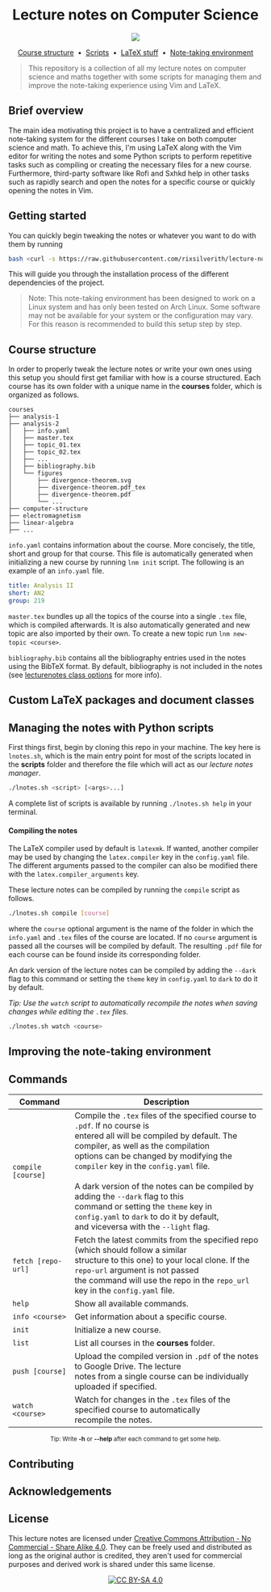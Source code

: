 <h1 align="center">Lecture notes on Computer Science</h1>
<p align="center"><img src="https://img.shields.io/badge/License-CC%20BY--SA%204.0-lightgrey.svg?style=flat-square&color=green"/></p>

<p align="center">
  <a href="#-installation">Course structure</a>&nbsp;&nbsp;•&nbsp;
  <a href="shell">Scripts</a>&nbsp;&nbsp;•&nbsp;
  <a href="scripts">LaTeX stuff</a>&nbsp;&nbsp;•&nbsp;
  <a href="git/.gitconfig">Note-taking environment</a>
</p>

> This repository is a collection of all my lecture notes on computer science and maths together with some scripts for managing them and improve the note-taking experience using Vim and LaTeX.

## Brief overview
The main idea motivating this project is to have a centralized and efficient note-taking system for the different courses I take on both computer science and math. To achieve this, I'm using LaTeX along with the Vim editor for writing the notes and some Python scripts to perform repetitive tasks such as compiling or creating the necessary files for a new course. Furthermore, third-party software like Rofi and Sxhkd help in other tasks such as rapidly search and open the notes for a specific course or quickly opening the notes in Vim.

## Getting started
You can quickly begin tweaking the notes or whatever you want to do with them by running
```bash
bash <curl -s https://raw.githubusercontent.com/rixsilverith/lecture-notes/master/setup>
```
This will guide you through the installation process of the different dependencies of the project.

> Note: This note-taking environment has been designed to work on a Linux system and has only been tested on Arch Linux. Some software may not be available for your system or the configuration may vary. For this reason is recommended to build this setup step by step.

<!--
A compiled version of these lecture notes can be found [here]().
-->

## Course structure
In order to properly tweak the lecture notes or write your own ones using this setup you should first get familiar with how is a course structured. Each course has its own folder with a unique name in the **courses** folder, which is organized as follows.
```
courses
├── analysis-1
├── analysis-2
│   ├── info.yaml
│   ├── master.tex
│   ├── topic_01.tex
│   ├── topic_02.tex
│   ├── ...
│   ├── bibliography.bib
│   └── figures
│       ├── divergence-theorem.svg
│       ├── divergence-theorem.pdf_tex
│       ├── divergence-theorem.pdf
│       └── ...
├── computer-structure
├── electromagnetism
├── linear-algebra
├── ...
```

`info.yaml` contains information about the course. More concisely, the title, short and group for that course. This file is automatically generated when initializing a new course by running `lnm init` script. The following is an example of an `info.yaml` file.
```yaml
title: Analysis II
short: AN2
group: 219
```

`master.tex` bundles up all the topics of the course into a single `.tex` file, which is compiled afterwards. It is also automatically generated and new topic are also imported by their own. To create a new topic run `lnm new-topic <course>`.

`bibliography.bib` contains all the bibliography entries used in the notes using the BibTeX format. By default, bibliography is not included in the notes (see [lecturenotes class options]() for more info).


## Custom LaTeX packages and document classes

## Managing the notes with Python scripts
First things first, begin by cloning this repo in your machine. The key here is `lnotes.sh`, which is the main entry point for most of the scripts located in the **scripts** folder and therefore the file which will act as our *lecture notes manager*.

```bash
./lnotes.sh <script> [<args>...]
```

A complete list of scripts is available by running `./lnotes.sh help` in your terminal.

#### Compiling the notes
The LaTeX compiler used by default is `latexmk`. If wanted, another compiler may be used by changing the `latex.compiler` key in the `config.yaml` file. The different arguments passed to the compiler can also be modified there with the `latex.compiler_arguments` key.

These lecture notes can be compiled by running the `compile` script as follows.
```bash
./lnotes.sh compile [course]
```
where the `course` optional argument is the name of the folder in which the `info.yaml` and `.tex` files of the course are located. If no `course` argument is passed all the courses will be compiled by default. The resulting `.pdf` file for each course can be found inside its corresponding folder.

An dark version of the lecture notes can be compiled by adding the `--dark` flag to this command or setting the `theme` key in `config.yaml` to `dark` to do it by default.

*Tip: Use the `watch` script to automatically recompile the notes when saving changes while editing the `.tex` files.*
```bash
./lnotes.sh watch <course>
```

## Improving the note-taking environment

## Commands
Command | Description
--- | ---
`compile [course]` | Compile the `.tex` files of the specified course to `.pdf`. If no course is <br> entered all will be compiled by default. The compiler, as well as the compilation <br> options can be changed by modifying the `compiler` key in the `config.yaml` file. <br><br> A dark version of the notes can be compiled by adding the `--dark` flag to this <br> command or setting the `theme` key in `config.yaml` to `dark` to do it by default, <br> and viceversa with the `--light` flag.
`fetch [repo-url]` | Fetch the latest commits from the specified repo (which should follow a similar <br> structure to this one) to your local clone. If the `repo-url` argument is not passed <br> the command  will use the repo in the `repo_url` key in the `config.yaml` file.
`help` | Show all available commands.
`info <course>` | Get information about a specific course.
`init` | Initialize a new course.
`list` | List all courses in the **courses** folder.
`push [course]` | Upload the compiled version in `.pdf` of the notes to Google Drive. The lecture <br> notes from a single course can be individually uploaded if specified.
`watch <course>` | Watch for changes in the `.tex` files of the specified course to automatically <br> recompile the notes.

<center>
<small>Tip: Write <b>-h</b> or <b>--help</b> after each command to get some help. </small>
</center>

<!--
## Configuration
The behaviour of some scripts can be changed by modifying the `config.yaml` file in the root of this project. This is an example of how this file looks like:
<!--
```yaml
pdf_viewer: zathura
theme: light
compiler:
    compiler_name: latexmk
    options: -shell-escape -synctex=1 -pdf -silent -interaction=nonstopmode -pvc
```

<center>
<h5>General settings</h5>

Key | Description
--- | ---
`pdf_viewer` | Executable of the PDF viewer to open the compiled lecture notes. Zathura <br> is a strong recommendation and the default here, as it implements a *dark mode*, <br> Vim shortcuts and reloads the current PDF file if it is modified. The latter is specially <br> useful when editing the `.tex` files.
`theme` | If set to `dark` a *dark version* of the notes will be compiled by default.

<h5>LaTeX compiler settings</h5>

This settings go under the `compiler` key.

Key | Description
--- | ---
`compiler_name` | The LaTeX compiler that will output the PDF files. Default: `latexmk`.
`options` | List of compiler options.

<h5>Google Drive settings</h5>

This settings go under the `g_drive` key.

Key | Description
--- | ---
`compiler_name` | The LaTeX compiler that will output the PDF files. Default: `latexmk`.
`options` | List of compiler options.

</center>

-->

<!--
In order to compile the corresponding LaTeX files for each course you can make use of the `compile.sh` script. By default, it will compile the lecture notes from all courses. However, you can compile the lecture notes from a specific course by passing the short for that course or the name of its folder as an argument, as well as the output directory (default: **lecture-notes/out**). A list of all courses and their shorts is available by running the `list_courses.sh` script. Example:
```bash
./compile.sh --course=CSTRUCT --out-dir=~/Uni/lecture-notes/
```

It's also recommended to use `latexmk` to continuously compile the lecture notes while editing them.
```bash
latexmk -shell-escape -synctex=1 -pdf -silent -interaction=nonstopmode -pvc <file.tex>
```
About the arguments: `-shell-escape` let us create LaTeX subprocesses to compile auxiliary files; `-synctex=1` generates a `synctex.gz` file that let certain PDF viewers (Skim in macOS, Okular in Linux and Sumatra in Windows) to relate a position in the PDF with its corresponding part in the `.tex` file; `-silent` reduces the output of the compiler; `-interaction=nonstopmode` prevents the compiler from stopping when it spots an error; finally, `-pvc` enables continuous compilation when saving the `.tex` file.
> If you're running Linux, you might find helpful my [university setup](https://github.com/rixsilverith/university-setup), which is just a collection of scripts intented to improve the workflow of taking lecture notes using LaTeX.
-->



## Contributing

## Acknowledgements

## License
This lecture notes are licensed under [Creative Commons Attribution - No Commercial - Share Alike 4.0](https://creativecommons.org/licenses/by-nc-sa/4.0/legalcode). They can be freely used and distributed as long as the original author is credited, they aren't used for commercial purposes and derived work is shared under this same license.

<center>

[![CC BY-SA 4.0][cc-by-sa-image]][cc-by-sa]

</center>

[cc-by-sa]: http://creativecommons.org/licenses/by-sa/4.0/
[cc-by-sa-image]: https://licensebuttons.net/l/by-sa/4.0/88x31.png
[cc-by-sa-shield]: https://img.shields.io/badge/License-CC%20BY--SA%204.0-lightgrey.svg
